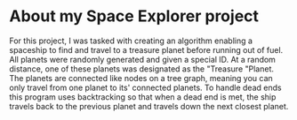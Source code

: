 # About my Space Explorer project
For this project, I was tasked with creating an algorithm enabling a spaceship to find and travel to a treasure planet before running out of fuel. All planets were randomly generated and given a special ID. At a random distance, one of these planets was designated as the "Treasure "Planet. The planets are connected like nodes on a tree graph, meaning you can only travel from one planet to its' connected planets. To handle dead ends this program uses backtracking so that when a dead end is met, the ship travels back to the previous planet and travels down the next closest planet.
